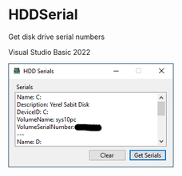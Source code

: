 # HDDSerial
Get disk drive serial numbers

Visual Studio Basic 2022

<img src="HDDSerial/hddserial_picture.png">

